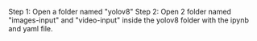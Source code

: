 Step 1: Open a folder named "yolov8"
Step 2: Open 2 folder named  "images-input" and "video-input" inside the yolov8 folder with the ipynb and yaml file.
